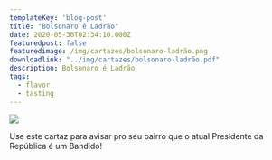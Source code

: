 ```yaml
---
templateKey: 'blog-post'
title: "Bolsonaro é Ladrão"
date: 2020-05-30T02:34:10.000Z
featuredpost: false
featuredimage: /img/cartazes/bolsonaro-ladrão.png
downloadlink: "../img/cartazes/bolsonaro-ladrão.pdf"
description: Bolsonaro é Ladrão
tags:
  - flavor
  - tasting
---
```

![](/img/cartazes/bolsonaro-ladrão.png)

Use este cartaz para avisar pro seu bairro que o atual Presidente da República
é um Bandido!